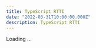 ```yaml
---
title: TypeScript RTTI
date: "2022-03-31T10:00:00.000Z"
description: TypeScript RTTI
---
```


Loading ...
